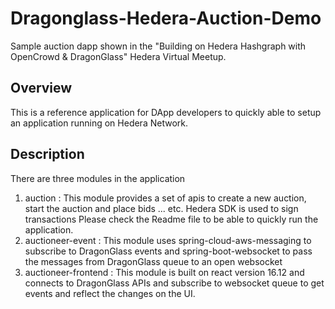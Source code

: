 # Dragonglass-Hedera-Auction-Demo
Sample auction dapp shown in the "Building on Hedera Hashgraph with OpenCrowd &amp; DragonGlass" Hedera Virtual Meetup.

## Overview
This is a reference application for DApp developers to quickly able to setup an application running on Hedera Network.

## Description
There are three modules in the application
1. auction : This module provides a set of apis to create a new auction, start the auction and place bids ... etc. Hedera SDK is used to sign transactions
Please check the Readme file to be able to quickly run the application.
2. auctioneer-event : This module uses spring-cloud-aws-messaging to subscribe to DragonGlass events and spring-boot-websocket to pass the messages from DragonGlass queue to an open websocket 
3. auctioneer-frontend : This module is built on react version 16.12 and connects to DragonGlass APIs and subscribe to websocket queue to get events and reflect the changes on the UI.

